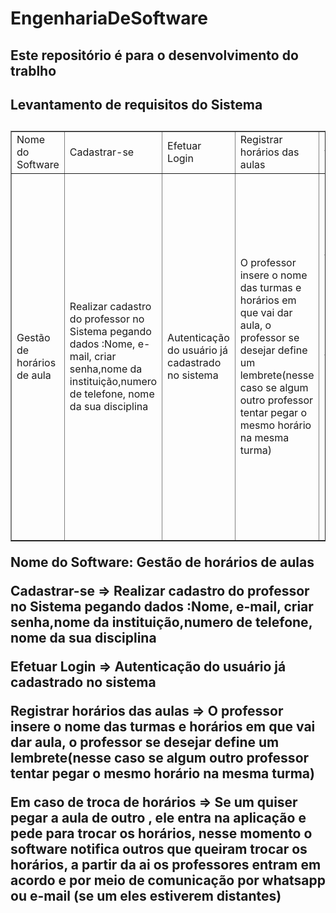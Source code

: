 # EngenhariaDeSoftware
<h2>Este repositório é para o desenvolvimento do trablho</h2>
<h2>Levantamento de requisitos do Sistema<h2>

<table border="1">
   <tr>
       <td>Nome do Software</td>
       <td>Cadastrar-se</td>
       <td>Efetuar Login</td>
       <td>Registrar horários das aulas</td>
       <td>Em caso de troca de horários</td>
   </tr>
   <tr>
       <td>Gestão de horários de aula</td>
       <td> Realizar cadastro do professor no Sistema pegando dados :Nome, e-mail, criar senha,nome da instituição,numero de telefone, nome da sua disciplina</td>
       <td>Autenticação do usuário  já cadastrado no sistema</td>
       <td>O professor insere o nome das turmas e horários em que vai dar aula, o professor se desejar define um lembrete(nesse caso se algum outro professor tentar pegar o        mesmo horário na mesma turma)	
</td>
     <td>Se um  quiser pegar a aula de outro , ele entra na aplicação e pede para trocar os horários, nesse momento o software notifica outros que queiram trocar os horários, a partir da ai os professores entram em acordo e por meio de comunicação por whatsapp ou e-mail (se um eles estiverem distantes)</td>
   </tr>
</table>




Nome do Software:  Gestão de horários de aulas 


Cadastrar-se => Realizar cadastro do professor no Sistema pegando dados :Nome, e-mail, criar senha,nome da instituição,numero de telefone, nome da sua disciplina 	


Efetuar Login	=> Autenticação do usuário  já cadastrado no sistema	



Registrar horários das aulas =>	O professor insere o nome das turmas e horários em que vai dar aula, o professor se desejar define um lembrete(nesse caso se algum outro professor tentar pegar o mesmo horário na mesma turma)	




Em caso de troca de horários =>	Se um  quiser pegar a aula de outro , ele entra na aplicação e pede para trocar os horários, nesse momento o software notifica outros que queiram trocar os horários, a partir da ai os professores entram em acordo e por meio de comunicação por whatsapp ou e-mail (se um eles estiverem distantes)	



